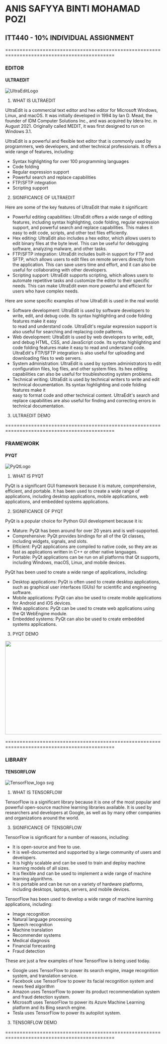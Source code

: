 # ANIS SAFYYA BINTI MOHAMAD POZI
## ITT440 - 10% INDIVIDUAL ASSIGNMENT

============================================================================================
### EDITOR

#### ULTRAEDIT
![UltraEditLogo](https://github.com/addff/2310-ITT440/assets/149034358/22e5f240-83e7-4019-b244-0e43defe8439)


1. WHAT IS ULTRAEDIT

UltraEdit is a commercial text editor and hex editor for Microsoft Windows, Linux, and macOS. It was initially developed in 1994 by Ian D. Mead, the founder of IDM Computer Solutions Inc., and was acquired by Idera Inc. in August 2021. Originally called MEDIT, it was first designed to run on Windows 3.1.

UltraEdit is a powerful and flexible text editor that is commonly used by programmers, web developers, and other technical professionals. It offers a wide range of features, including:

- Syntax highlighting for over 100 programming languages
- Code folding
- Regular expression support
- Powerful search and replace capabilities
- FTP/SFTP integration
- Scripting support
  
2. SIGNIFICANCE OF ULTRAEDIT
   
Here are some of the key features of UltraEdit that make it significant:

- Powerful editing capabilities: UltraEdit offers a wide range of editing features, including syntax highlighting, code folding, regular expression support, and 
  powerful search and replace capabilities. This makes it easy to edit code, scripts, and other text files efficiently.
- Hex editing: UltraEdit also includes a hex editor, which allows users to edit binary files at the byte level. This can be useful for debugging software, 
  analyzing malware, and other tasks.
- FTP/SFTP integration: UltraEdit includes built-in support for FTP and SFTP, which allows users to edit files on remote servers directly from the application. 
  This can save users time and effort, and it can also be useful for collaborating with other developers.
- Scripting support: UltraEdit supports scripting, which allows users to automate repetitive tasks and customize the editor to their specific needs. This can make
  UltraEdit even more powerful and efficient for users who have complex needs.

Here are some specific examples of how UltraEdit is used in the real world:

- Software development: UltraEdit is used by software developers to write, edit, and debug code. Its syntax highlighting and code folding features make it easy  
  to read and understand code. UltraEdit's regular expression  support is also useful for searching and replacing code patterns.
- Web development: UltraEdit is used by web developers to write, edit, and debug HTML, CSS, and JavaScript code. Its syntax highlighting and code folding 
  features make it easy to read and understand code. UltraEdit's FTP/SFTP integration is also useful for uploading and downloading files to web servers.
- System  administration:  UltraEdit is used by system administrators to edit configuration files, log files, and other system files. Its hex editing 
  capabilities can also be useful for troubleshooting system problems.
- Technical writing: UltraEdit is used by technical writers to write and edit technical documentation. Its syntax highlighting and code folding features make it  
  easy to format code and other technical content. UltraEdit's search and replace capabilities are also useful for finding and correcting errors in technical 
  documentation.

3. ULTRAEDIT DEMO


============================================================================================
### FRAMEWORK

#### PYQT
![PyQtLogo](https://github.com/addff/2310-ITT440/assets/149034358/7a0848b0-c9f9-4d4d-ae62-371d3b63470e)



1. WHAT IS PYQT
   
  PyQt is a significant GUI framework because it is mature, comprehensive, efficient, and portable. It has been used to create a wide range of applications, 
  including desktop applications, mobile applications, web applications, and embedded systems applications. 

2. SIGNIFICANCE OF PYQT

PyQt is a popular choice for Python GUI development because it is:

- Mature: PyQt has been around for over 20 years and is well-supported.
- Comprehensive: PyQt provides bindings for all of the Qt classes, including widgets, signals, and slots.
- Efficient: PyQt applications are compiled to native code, so they are as fast as applications written in C++ or other native languages.
- Portable: PyQt applications can be run on all platforms that Qt supports, including Windows, macOS, Linux, and mobile devices.
  
PyQt has been used to create a wide range of applications, including:

- Desktop applications: PyQt is often used to create desktop applications, such as graphical user interfaces (GUIs) for scientific and engineering software.
- Mobile applications: PyQt can also be used to create mobile applications for Android and iOS devices.
- Web applications: PyQt can be used to create web applications using the Qt WebEngine module.
- Embedded systems: PyQt can also be used to create embedded systems applications.

3. PYQT DEMO

[<img src="https://img.youtube.com/vi/QOMA6STwcVo/hqdefault.jpg" width="600" height="300"
/>](https://www.youtube.com/embed/QOMA6STwcVo)



============================================================================================
### LIBRARY

#### TENSORFLOW 
![TensorFlow_logo svg](https://github.com/addff/2310-ITT440/assets/149034358/83a40180-2862-4d1c-9ca7-e663b3feffab)


1. WHAT IS TENSORFLOW
   
  TensorFlow is a significant library because it is one of the most popular and powerful open-source machine learning libraries available. It is used by 
  researchers and developers at Google, as well as by many other companies and organizations around the world.

3. SIGNIFICANCE OF TENSORFLOW
   
TensorFlow is significant for a number of reasons, including:

- It is open-source and free to use.
- It is well-documented and supported by a large community of users and developers.
- It is highly scalable and can be used to train and deploy machine learning models of all sizes.
- It is flexible and can be used to implement a wide range of machine learning algorithms.
- It is portable and can be run on a variety of hardware platforms, including desktops, laptops, servers, and mobile devices.

TensorFlow has been used to develop a wide range of machine learning applications, including:

- Image recognition
- Natural language processing
- Speech recognition
- Machine translation
- Recommender systems
- Medical diagnosis
- Financial forecasting
- Fraud detection

These are just a few examples of how TensorFlow is being used today. 

- Google uses TensorFlow to power its search engine, image recognition system, and translation service.
- Facebook use TensorFlow to power its facial recognition system and news feed algorithm
- Amazon uses TensorFlow to power its product recommendation system and fraud detection system.
- Microsoft uses TensorFlow to power its Azure Machine Learning platform and its Bing search engine.
- Tesla uses TensorFlow to power its autopilot system.

3. TENSORFLOW DEMO




============================================================================================

